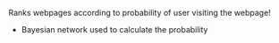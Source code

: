 Ranks webpages according to probability of user visiting the webpage!

- Bayesian network used to calculate the probability
